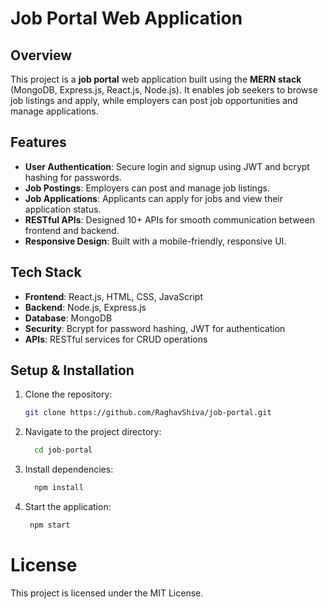 # Job Portal Web Application

## Overview
This project is a **job portal** web application built using the **MERN stack** (MongoDB, Express.js, React.js, Node.js). It enables job seekers to browse job listings and apply, while employers can post job opportunities and manage applications.

## Features
- **User Authentication**: Secure login and signup using JWT and bcrypt hashing for passwords.
- **Job Postings**: Employers can post and manage job listings.
- **Job Applications**: Applicants can apply for jobs and view their application status.
- **RESTful APIs**: Designed 10+ APIs for smooth communication between frontend and backend.
- **Responsive Design**: Built with a mobile-friendly, responsive UI.

## Tech Stack
- **Frontend**: React.js, HTML, CSS, JavaScript
- **Backend**: Node.js, Express.js
- **Database**: MongoDB
- **Security**: Bcrypt for password hashing, JWT for authentication
- **APIs**: RESTful services for CRUD operations

## Setup & Installation
1. Clone the repository:
   ```bash
   git clone https://github.com/RaghavShiva/job-portal.git
   
2. Navigate to the project directory:
   ```bash
     cd job-portal
3. Install dependencies:
   ```bash
     npm install
4. Start the application:
   ```bash
    npm start

# License
This project is licensed under the MIT License.
